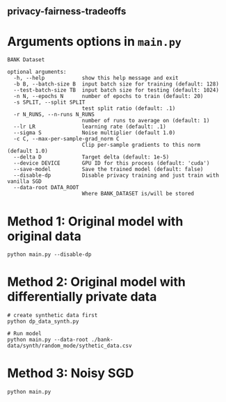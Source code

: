 ## privacy-fairness-tradeoffs


# Arguments options in `main.py`
```
BANK Dataset

optional arguments:
  -h, --help            show this help message and exit
  -b B, --batch-size B  input batch size for training (default: 128)
  --test-batch-size TB  input batch size for testing (default: 1024)
  -n N, --epochs N      number of epochs to train (default: 20)
  -s SPLIT, --split SPLIT
                        test split ratio (default: .1)
  -r N_RUNS, --n-runs N_RUNS
                        number of runs to average on (default: 1)
  --lr LR               learning rate (default: .1)
  --sigma S             Noise multiplier (default 1.0)
  -c C, --max-per-sample-grad_norm C
                        Clip per-sample gradients to this norm (default 1.0)
  --delta D             Target delta (default: 1e-5)
  --device DEVICE       GPU ID for this process (default: 'cuda')
  --save-model          Save the trained model (default: false)
  --disable-dp          Disable privacy training and just train with vanilla SGD
  --data-root DATA_ROOT
                        Where BANK_DATASET is/will be stored
```




# Method 1: Original model with original data
```
python main.py --disable-dp
```

# Method 2: Original model with differentially private data
```
# create synthetic data first
python dp_data_synth.py

# Run model
python main.py --data-root ./bank-data/synth/random_mode/sythetic_data.csv
```

# Method 3: Noisy SGD
```
python main.py
```
